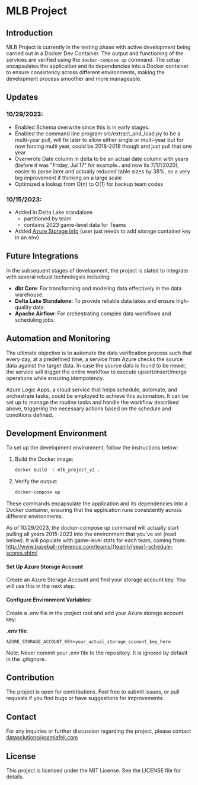 # MLB Project

## Introduction

MLB Project is currently in the testing phase with active development being carried out in a Docker Dev Container. The output and functioning of the services are verified using the `docker-compose up` command. The setup encapsulates the application and its dependencies into a Docker container to ensure consistency across different environments, making the development process smoother and more manageable.

## Updates
### 10/29/2023:
- Enabled Schema overwrite since this is in early stages.
- Enabled the command line program src/extract_and_load.py to be a multi-year pull, will fix later to allow either single or multi-year but for now forcing multi year, could be 2018-2018 though and just pull that one year
- Overwrote Date column in delta to be an actual date column with years (before it was "Friday, Jul 17" for example.. and now its 7/17/2020), easier to parse later and actually reduced table sizes by 38%, so a very big improvement if thinking on a large scale
- Optimized a lookup from O(n) to O(1) for backup team codes
  
### 10/15/2023:
- Added in Delta Lake standalone
    - partitioned by team
    - contains 2023 game-level data for Teams
- Added [Azure Storage Info](#azurestorage) (user just needs to add storage container key in an env)

## Future Integrations

In the subsequent stages of development, the project is slated to integrate with several robust technologies including:

- **dbt Core**: For transforming and modeling data effectively in the data warehouse.
- **Delta Lake Standalone**: To provide reliable data lakes and ensure high-quality data.
- **Apache Airflow**: For orchestrating complex data workflows and scheduling jobs.

## Automation and Monitoring

The ultimate objective is to automate the data verification process such that every day, at a predefined time, a service from Azure checks the source data against the target data. In case the source data is found to be newer, the service will trigger the entire workflow to execute upsert/insert/merge operations while ensuring idempotency. 

Azure Logic Apps, a cloud service that helps schedule, automate, and orchestrate tasks, could be employed to achieve this automation. It can be set up to manage the routine tasks and handle the workflow described above, triggering the necessary actions based on the schedule and conditions defined.

## Development Environment

To set up the development environment, follow the instructions below:

1. Build the Docker image:
   ```bash
   docker build -t mlb_project_v2 .
   ``` 

2. Verify the output:
    ```bash
    docker-compose up
    ```

These commands encapsulate the application and its dependencies into a Docker container, ensuring that the application runs consistently across different environments.

As of 10/29/2023, the docker-compose up command will actually start pulling all years 2015-2023 into the environment that you've set (read below). It will populate with game-level stats for each team, coming from: http://www.baseball-reference.com/teams/{team}/{year}-schedule-scores.shtml


<a id="azurestorage"></a>
#### Set Up Azure Storage Account

Create an Azure Storage Account and find your storage account key. You will use this in the next step.

#### Configure Environment Variables:

Create a .env file in the project root and add your Azure storage account key:

**.env file**:
```
AZURE_STORAGE_ACCOUNT_KEY=your_actual_storage_account_key_here
```
Note: Never commit your .env file to the repository. It is ignored by default in the .gitignore.


## Contribution
The project is open for contributions. Feel free to submit issues, or pull requests if you find bugs or have suggestions for improvements.

## Contact
For any inquiries or further discussion regarding the project, please contact datasolutions@samlafell.com

## License
This project is licensed under the MIT License. See the LICENSE file for details.

